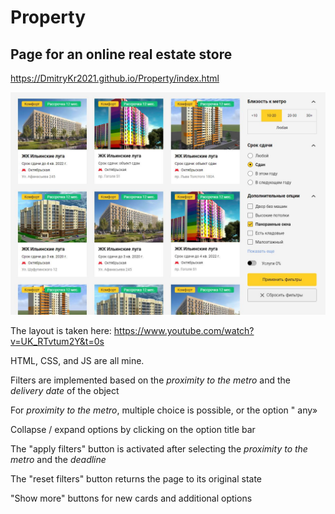 # Property
## Page for an online real estate store

https://DmitryKr2021.github.io/Property/index.html

![](https://github.com/DmitryKr2021/Property/blob/gh-pages/img/Property.JPG)

The layout is taken here:
https://www.youtube.com/watch?v=UK_RTvtum2Y&t=0s

HTML, CSS, and JS are all mine.

Filters are implemented based on the *proximity to the metro* and the *delivery date* of the object

For *proximity to the metro*, multiple choice is possible, or the option " any»

Collapse / expand options by clicking on the option title bar

The "apply filters" button is activated after selecting the *proximity to the metro* and the *deadline*

The "reset filters" button returns the page to its original state

"Show more" buttons for new cards and additional options

